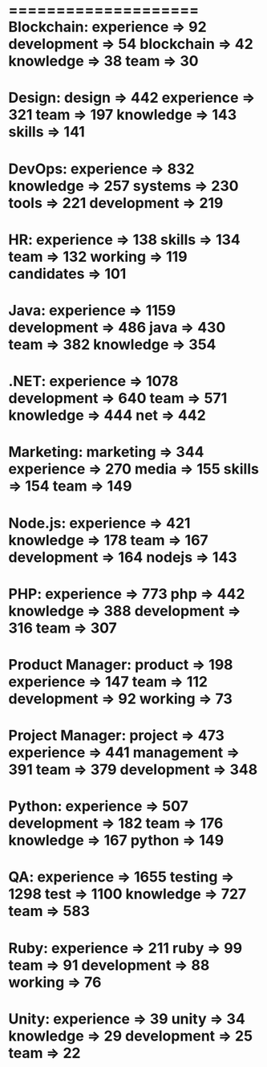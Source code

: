 ====================
Blockchain:
experience => 92
development => 54
blockchain => 42
knowledge => 38
team => 30
====================
Design:
design => 442
experience => 321
team => 197
knowledge => 143
skills => 141
====================
DevOps:
experience => 832
knowledge => 257
systems => 230
tools => 221
development => 219
====================
HR:
experience => 138
skills => 134
team => 132
working => 119
candidates => 101
====================
Java:
experience => 1159
development => 486
java => 430
team => 382
knowledge => 354
====================
.NET:
experience => 1078
development => 640
team => 571
knowledge => 444
net => 442
====================
Marketing:
marketing => 344
experience => 270
media => 155
skills => 154
team => 149
====================
Node.js:
experience => 421
knowledge => 178
team => 167
development => 164
nodejs => 143
====================
PHP:
experience => 773
php => 442
knowledge => 388
development => 316
team => 307
====================
Product Manager:
product => 198
experience => 147
team => 112
development => 92
working => 73
====================
Project Manager:
project => 473
experience => 441
management => 391
team => 379
development => 348
====================
Python: 
experience => 507
development => 182
team => 176
knowledge => 167
python => 149
====================
QA:
experience => 1655
testing => 1298
test => 1100
knowledge => 727
team => 583
====================
Ruby:
experience => 211
ruby => 99
team => 91
development => 88
working => 76
====================
Unity:
experience => 39
unity => 34
knowledge => 29
development => 25
team => 22
====================
